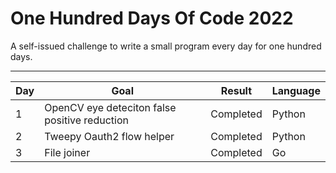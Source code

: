 # One Hundred Days Of Code 2022

A self-issued challenge to write a small program every day for one hundred days.

---

| Day | Goal | Result | Language |
|-----|------|-------- |----------|
| 1 | OpenCV eye deteciton false positive reduction | Completed | Python   |
| 2 | Tweepy Oauth2 flow helper | Completed | Python   |
| 3 | File joiner | Completed | Go       |

